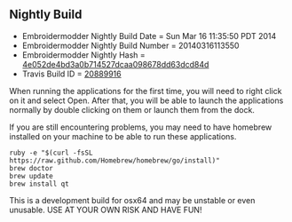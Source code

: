 
Nightly Build
------------------------------

* Embroidermodder Nightly Build Date = Sun Mar 16 11:35:50 PDT 2014
* Embroidermodder Nightly Build Number = 20140316113550
* Embroidermodder Nightly Hash = [4e052de4bd3a0b714527dcaa098678dd63dcd84d](https://github.com/Embroidermodder/Embroidermodder/commit/4e052de4bd3a0b714527dcaa098678dd63dcd84d)
* Travis Build ID = [20889916](https://travis-ci.org/Embroidermodder/Embroidermodder/builds/20889916)

When running the applications for the first time, you will need to right click on it and select Open.
After that, you will be able to launch the applications normally by double clicking on them or launch them from the dock.

If you are still encountering problems, you may need to have homebrew installed on your machine to be able to run these applications.
```
ruby -e "$(curl -fsSL https://raw.github.com/Homebrew/homebrew/go/install)"
brew doctor
brew update
brew install qt
```

This is a development build for osx64 and may be unstable or even unusable.
USE AT YOUR OWN RISK AND HAVE FUN!

